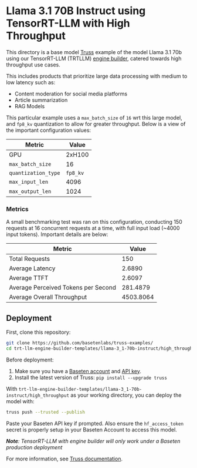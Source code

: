 # Llama 3.1 70B Instruct using TensorRT-LLM with High Throughput

This directory is a base model [Truss](https://truss.baseten.co/) example of the model Llama 3.1 70b using our TensorRT-LLM (TRTLLM) [engine builder](https://docs.baseten.co/performance/engine-builder-overview), catered towards high throughput use cases.

This includes products that prioritize large data processing with medium to low latency such as:
* Content moderation for social media platforms
* Article summarization
* RAG Models


This particular example uses a `max_batch_size` of `16` wrt this large model, and `fp8_kv` quantization to allow for greater throughput. Below is a view of the important configuration values:

| Metric               | Value  |
|----------------------|--------|
| GPU                  | 2xH100 |
| `max_batch_size`     |   16   |
| `quantization_type`  |`fp8_kv`|
| `max_input_len`      |  4096  |
| `max_output_len`     |  1024  |


### Metrics
A small benchmarking test was ran on this configuration, conducting 150 requests at 16 concurrent requests at a time, with full input load (~4000 input tokens). Important details are below:

| Metric                             | Value      |
|------------------------------------|------------|
| Total Requests                     | 150        |
| Average Latency                    | 2.6890     |
| Average TTFT                       | 2.6097     |
| Average Perceived Tokens per Second| 281.4879   |
| Average Overall Throughput         | 4503.8064  |

## Deployment

First, clone this repository:

```sh
git clone https://github.com/basetenlabs/truss-examples/
cd trt-llm-engine-builder-templates/llama-3_1-70b-instruct/high_throughput
```

Before deployment:

1. Make sure you have a [Baseten account](https://app.baseten.co/signup) and [API key](https://app.baseten.co/settings/account/api_keys).
2. Install the latest version of Truss: `pip install --upgrade truss`

With `trt-llm-engine-builder-templates/llama-3_1-70b-instruct/high_throughput` as your working directory, you can deploy the model with:

```sh
truss push --trusted --publish
```

Paste your Baseten API key if prompted. Also ensure the `hf_access_token` secret is properly setup in your Baseten Account to access this model.

_**Note**: TensorRT-LLM with engine builder will only work under a Baseten production deployment_

For more information, see [Truss documentation](https://docs.baseten.co/performance/engine-builder-overview).
